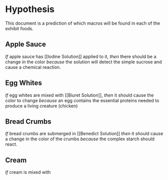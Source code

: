 # Hypothesis
This document is a prediction of which macros will be found in each of the exhibit foods.

## Apple Sauce
*If* apple sauce has [[Iodine Solution]] applied to it, *then* there should be a change in the color *because* the solution will detect the simple sucrose and cause a chemical reaction.
## Egg Whites
*If* egg whites are mixed with [[Biuret Solution]], *then* it should cause the color to change *because* an egg contains the essential proteins needed to produce a living creature (chicken)
## Bread Crumbs
*If* bread crumbs are submerged in [[Benedict Solution]] *then* it should cause a change in the color of the crumbs *because* the complex starch should react.
## Cream
*If* cream is mixed with